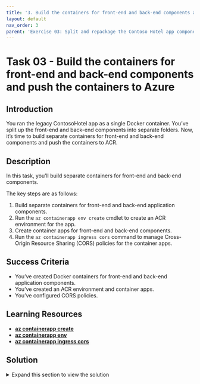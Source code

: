 ```yaml
---
title: '3. Build the containers for front-end and back-end components and push the containers to Azure'
layout: default
nav_order: 3
parent: 'Exercise 03: Split and repackage the Contoso Hotel app components and deploy the updated app'
---
```


# Task 03 - Build the containers for front-end and back-end components and push the containers to Azure

<!--- Estimated time: 20 minutes---> 

## Introduction

You ran the legacy ContosoHotel app as a single Docker container. You’ve split up the front-end and back-end components into separate folders. Now, it’s time to build separate containers for front-end and back-end components and push the containers to ACR.


## Description

In this task, you’ll build separate containers for front-end and back-end components.

The key steps are as follows:

1. Build separate containers for front-end and back-end application components.
1. Run the `az containerapp env create` cmdlet to create an ACR environment for the app.
1. Create container apps for front-end and back-end components.
1. Run the `az containerapp ingress cors` command to manage Cross-Origin Resource Sharing (CORS) policies for the container apps.

## Success Criteria

- You’ve created Docker containers for front-end and back-end application components.
- You’ve created an ACR environment and container apps.
- You’ve configured CORS policies. 

## Learning Resources

- [**az containerapp create**](https://learn.microsoft.com/en-us/cli/azure/containerapp?view=azure-cli-latest#az-containerapp-create )
- [**az containerapp env**](https://learn.microsoft.com/en-us/cli/azure/containerapp/env?view=azure-cli-latest )
- [**az containerapp ingress cors**](https://learn.microsoft.com/en-us/cli/azure/containerapp/ingress/cors?view=azure-cli-latest )


## Solution

<details markdown="block">
<summary>Expand this section to view the solution</summary>

In this task you’ll build a Docker container for the updated app front-end components.

1. In the list of resources, locate the Container Registry instance. Select **Terminal** from the top menu and select **New Terminal**. Update the following variable to use the name of the instance that you recorded in Exercise 02 Task 03.

    ```
    $ACR_NAME="ACR_NAME_FROM_EX02_TASK03"
    ```

1. Update the value for the $PATH_TO_UPDATED_APP variable to point to the **Downloads\ContosoHotel\UpdatedApp** folder on your machine. Enter the following commands at the Terminal window prompt. These commands switch the context to the folder that contains the updated app components.

    ```
    $PATH_TO_UPDATED_APP = "C:\Users\ADMIN\Downloads\ContosoHotel\UpdatedApp"
    ```

1. In Visual Studio Code, enter the following command at the Terminal window prompt. This command ensures that you are working in the correct folder.

    ```
    cd  $PATH_TO_UPDATED_APP\Frontend
    ```

    ![fno1amvk.png](../../media/fno1amvk.png)

1. Enter the following command at the Terminal window prompt. This command builds the container for the front-end app components.

    ```
    docker pull python:slim-bookworm
    docker build -t "pycontosohotel-frontend:v1.0.0" .
    ```

   {: .note }
   > It may take 2-3 minutes to build the Docker container.

    ![k6aogw3d.png](../../media/k6aogw3d.png)

1. Enter the following commands at the Terminal window prompt. These commands tag the front-end container and push the container to ACR.

    ```
    docker tag "pycontosohotel-frontend:v1.0.0" "$ACR_NAME.azurecr.io/pycontosohotel-frontend:v1.0.0"
    docker push "$ACR_NAME.azurecr.io/pycontosohotel-frontend:v1.0.0"
    ```

    ![u9e5rz66.png](../../media/u9e5rz66.png)

1. Enter the following commands at the Terminal window prompt. These commands switch the context to the **Backend** folder and then build the Docker container for the back-end app components.

    ```
    cd  $PATH_TO_UPDATED_APP\Backend
    docker pull python:slim-bookworm
    docker build -t "pycontosohotel-backend:v1.0.0" .
    ```

   {: .note }
   > It may take 2-3 minutes to build the Docker container.

1. Enter the following commands at the Terminal window prompt. These commands tag the back-end container and push the container to ACR.

    ```
    docker tag "pycontosohotel-backend:v1.0.0" "$ACR_NAME.azurecr.io/pycontosohotel-backend:v1.0.0"
    docker push "$ACR_NAME.azurecr.io/pycontosohotel-backend:v1.0.0"
    ```

1. In Visual Studio Code, enter the following commands at the Terminal window prompt. These commands register app providers.

    ```
    az provider register --namespace Microsoft.App
    az provider register --namespace Microsoft.OperationalInsights
    ```

   {: .note }
   > It may take 2-3 minutes for these commands to complete.

1. Update the value of the **AZURE_REGION_FROM_EX01_TASK01** variable to use the region that you selected in Exercise 01 Task 01. Then, enter the command at the Terminal window prompt.

    ```
    $AZURE_REGION="AZURE_REGION_FROM_EX01_TASK01"
    ```

1. Enter the following commands at the Terminal window prompt. These commands create the container app environment.

    ```
    $CONTOSO_HOTEL_ENV = "contosoenv$(Get-Random -Minimum 100000 -Maximum 999999)"
    $CONTOSO_ACR_CREDENTIAL = az acr credential show --name $ACR_NAME --query "passwords[0].value" -o tsv
    az containerapp env create --name "$CONTOSO_HOTEL_ENV" --resource-group "ContosoHotel" --location "$AZURE_REGION"
    Write-Host -ForegroundColor Green  "Default Domain is: $(az containerapp env show --name "$CONTOSO_HOTEL_ENV" --resource-group "ContosoHotel" --query "properties.defaultDomain" -o tsv)"
    ```

   {: .note }
   > It may take 2-3 minutes for these commands to complete.

    ![lmve6yr2.png](../../media/lmve6yr2.png)  

1. Replace the ENTER_CONNECTION_STRING_FROM_EX02_TASK04 placeholder text in the following command with the connection string you recorded in Exercise 02 Task 04. Enter the command at the Visual Studio Code Terminal window prompt and then select **Enter**. These commands create the container app for the back-end app components.

    ```
    az containerapp create --name "backend" --resource-group "ContosoHotel" --environment "$CONTOSO_HOTEL_ENV" --image "$ACR_NAME.azurecr.io/pycontosohotel-backend:v1.0.0" --target-port 8000 --ingress external --transport http --registry-server "$ACR_NAME.azurecr.io" --registry-username "$ACR_NAME" --registry-password "$CONTOSO_ACR_CREDENTIAL" --env-vars "POSTGRES_CONNECTION_STRING='ENTER_CONNECTION_STRING_FROM_EX02_TASK04'"
    $CONTOSO_BACKEND_URL = "https://$(az containerapp show --name "backend" --resource-group "ContosoHotel" --query 'properties.configuration.ingress.fqdn' -o tsv)"
    Write-Host -ForegroundColor Green  "Backend URL is: $CONTOSO_BACKEND_URL"
    ```

    ![gj1rov77.png](../../media/gj1rov77.png)

1. Enter the following commands at the Terminal window prompt. These commands create the container app for the front-end app components.

    ```
    az containerapp create --name "frontend" --resource-group "ContosoHotel" --environment "$CONTOSO_HOTEL_ENV" --image "$ACR_NAME.azurecr.io/pycontosohotel-frontend:v1.0.0" --target-port 8000 --ingress external --transport http --registry-server "$ACR_NAME.azurecr.io" --registry-username "$ACR_NAME" --registry-password "$CONTOSO_ACR_CREDENTIAL" --env-vars "API_BASEURL=$CONTOSO_BACKEND_URL"
    $CONTOSO_FRONTEND_URL = "https://$(az containerapp show --name "frontend" --resource-group "ContosoHotel" --query 'properties.configuration.ingress.fqdn' -o tsv)"
    Write-Host -ForegroundColor Green  "Frontend URL is: $CONTOSO_FRONTEND_URL"
    ```
     
  {: .warning }
  > Record the value for the front-end URL. You’ll use the value later in the lab.

1. Open a browser window and go to [**Azure portal**](https://portal.azure.com). Sign in to Azure if necessary.

1. Search for the **ContosoHotel** resource group and select the group.

1. Locate and select the **backend** container app.

1. In the left navigation pane for the container app, in the **Settings** section, select **CORS**.

1. In the **Allowed Origins** field, enter the value for the front-end URL that you recorded in Step 12 of this task. 

1. In the **Allowed Methods** field, enter an asterisk (*****). Select **Apply** to create the CORS policy.

1. Leave Visual Studio Code open. You’ll run additional commands in the next exercise.

</details>
